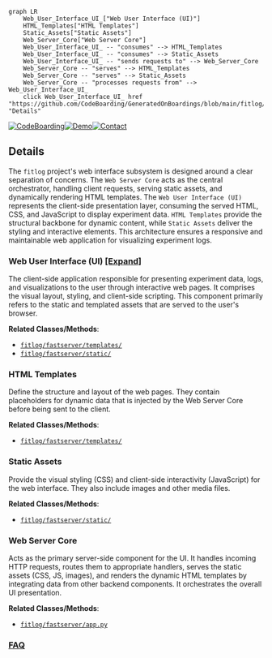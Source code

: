 ```mermaid
graph LR
    Web_User_Interface_UI_["Web User Interface (UI)"]
    HTML_Templates["HTML Templates"]
    Static_Assets["Static Assets"]
    Web_Server_Core["Web Server Core"]
    Web_User_Interface_UI_ -- "consumes" --> HTML_Templates
    Web_User_Interface_UI_ -- "consumes" --> Static_Assets
    Web_User_Interface_UI_ -- "sends requests to" --> Web_Server_Core
    Web_Server_Core -- "serves" --> HTML_Templates
    Web_Server_Core -- "serves" --> Static_Assets
    Web_Server_Core -- "processes requests from" --> Web_User_Interface_UI_
    click Web_User_Interface_UI_ href "https://github.com/CodeBoarding/GeneratedOnBoardings/blob/main/fitlog/Web_User_Interface_UI_.md" "Details"
```

[![CodeBoarding](https://img.shields.io/badge/Generated%20by-CodeBoarding-9cf?style=flat-square)](https://github.com/CodeBoarding/GeneratedOnBoardings)[![Demo](https://img.shields.io/badge/Try%20our-Demo-blue?style=flat-square)](https://www.codeboarding.org/demo)[![Contact](https://img.shields.io/badge/Contact%20us%20-%20contact@codeboarding.org-lightgrey?style=flat-square)](mailto:contact@codeboarding.org)

## Details

The `fitlog` project's web interface subsystem is designed around a clear separation of concerns. The `Web Server Core` acts as the central orchestrator, handling client requests, serving static assets, and dynamically rendering HTML templates. The `Web User Interface (UI)` represents the client-side presentation layer, consuming the served HTML, CSS, and JavaScript to display experiment data. `HTML Templates` provide the structural backbone for dynamic content, while `Static Assets` deliver the styling and interactive elements. This architecture ensures a responsive and maintainable web application for visualizing experiment logs.

### Web User Interface (UI) [[Expand]](./Web_User_Interface_UI_.md)
The client-side application responsible for presenting experiment data, logs, and visualizations to the user through interactive web pages. It comprises the visual layout, styling, and client-side scripting. This component primarily refers to the static and templated assets that are served to the user's browser.


**Related Classes/Methods**:

- <a href="https://github.com/fastnlp/fitlog/blob/master/fitlog/fastserver/templates/" target="_blank" rel="noopener noreferrer">`fitlog/fastserver/templates/`</a>
- <a href="https://github.com/fastnlp/fitlog/blob/master/fitlog/fastserver/static/" target="_blank" rel="noopener noreferrer">`fitlog/fastserver/static/`</a>


### HTML Templates
Define the structure and layout of the web pages. They contain placeholders for dynamic data that is injected by the Web Server Core before being sent to the client.


**Related Classes/Methods**:

- <a href="https://github.com/fastnlp/fitlog/blob/master/fitlog/fastserver/templates/" target="_blank" rel="noopener noreferrer">`fitlog/fastserver/templates/`</a>


### Static Assets
Provide the visual styling (CSS) and client-side interactivity (JavaScript) for the web interface. They also include images and other media files.


**Related Classes/Methods**:

- <a href="https://github.com/fastnlp/fitlog/blob/master/fitlog/fastserver/static/" target="_blank" rel="noopener noreferrer">`fitlog/fastserver/static/`</a>


### Web Server Core
Acts as the primary server-side component for the UI. It handles incoming HTTP requests, routes them to appropriate handlers, serves the static assets (CSS, JS, images), and renders the dynamic HTML templates by integrating data from other backend components. It orchestrates the overall UI presentation.


**Related Classes/Methods**:

- <a href="https://github.com/fastnlp/fitlog/blob/master/fitlog/fastserver/app.py" target="_blank" rel="noopener noreferrer">`fitlog/fastserver/app.py`</a>




### [FAQ](https://github.com/CodeBoarding/GeneratedOnBoardings/tree/main?tab=readme-ov-file#faq)